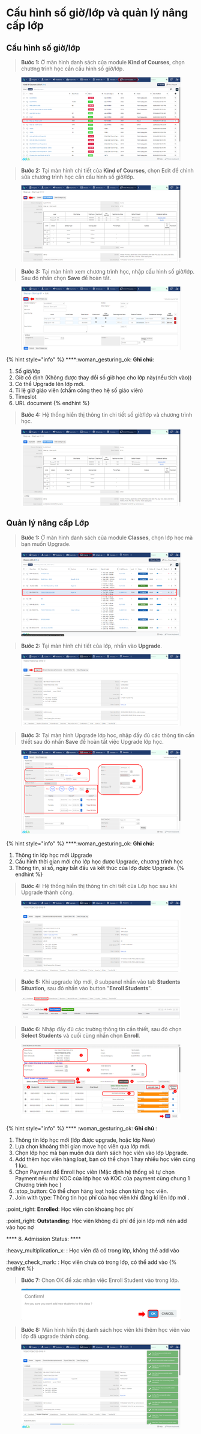 # Cấu hình số giờ/lớp và quản lý nâng cấp lớp

## Cấu hình số giờ/lớp

> **Bước 1:** Ở màn hình danh sách của module **Kind of Courses**, chọn chương trình học cần cấu hình số giờ/lớp.

<figure><img src="../../.gitbook/assets/image (1) (1) (4) (1).png" alt=""><figcaption></figcaption></figure>

> **Bước 2:** Tại màn hình chi tiết của **Kind of Courses**, chọn Edit để chỉnh sửa chương trình học cần cấu hình số giờ/lớp.

<figure><img src="../../.gitbook/assets/image (8) (4).png" alt=""><figcaption></figcaption></figure>

> **Bước 3:** Tại màn hình xem chương trình học, nhập cấu hình số giờ/lớp. Sau đó nhấn chọn **Save** để hoàn tất.

<figure><img src="../../.gitbook/assets/image (53).png" alt=""><figcaption></figcaption></figure>

{% hint style="info" %}
****:woman\_gesturing\_ok: **Ghi chú**:

1. Số giờ/lớp
2. Giờ cố định (Không được thay đổi số giờ học cho lớp này(nếu tích vào))
3. Có thể Upgrade lên lớp mới.
4. Tỉ lệ giờ giáo viên (chấm công theo hệ số giáo viên)
5. Timeslot
6. URL document
{% endhint %}

> **Bước 4:** Hệ thống hiển thị thông tin chi tiết số giờ/lớp và chương trình học.

<figure><img src="../../.gitbook/assets/image (51).png" alt=""><figcaption></figcaption></figure>

## Quản lý nâng cấp Lớp

> **Bước 1:** Ở màn hình danh sách của module **Classes**, chọn lớp học mà bạn muốn Upgrade.

<figure><img src="../../.gitbook/assets/image (149).png" alt=""><figcaption></figcaption></figure>

> **Bước 2:** Tại màn hình chi tiết của lớp, nhấn vào **Upgrade**.

<figure><img src="../../.gitbook/assets/image (2) (1) (1) (2) (2).png" alt=""><figcaption></figcaption></figure>

> **Bước 3:**&#x20;
> Tại màn hình Upgrade lớp học, nhập đầy đủ các thông tin cần thiết sau đó nhấn **Save** để hoàn  tất việc Upgrade lớp học.

<figure><img src="../../.gitbook/assets/image (3) (1).png" alt=""><figcaption></figcaption></figure>

{% hint style="info" %}
****:woman\_gesturing\_ok: **Ghi chú:**

1. Thông tin lớp học mới Upgrade
2. Cấu hình thời gian mới cho lớp học được Upgrade, chương trình học
3. Thông tin, sỉ số, ngày bắt đầu và kết thúc của lớp được Upgrade.
{% endhint %}

> **Bước 4:** Hệ thống hiển thị thông tin chi tiết của Lớp học sau khi Upgrade thành công.

<figure><img src="../../.gitbook/assets/image (4) (1) (4) (2).png" alt=""><figcaption></figcaption></figure>

> **Bước 5:** Khi upgrade lớp mới, ở subpanel nhấn vào tab **Students Situation**, sau đó nhấn vào button "**Enroll Students**".

<figure><img src="../../.gitbook/assets/image (4) (1) (5).png" alt=""><figcaption></figcaption></figure>

> **Bước 6:** Nhập đầy đủ các trường thông tin cần thiết, sau đó chọn **Select Students** và cuối cùng nhấn chọn **Enroll**.

<figure><img src="../../.gitbook/assets/image (153).png" alt=""><figcaption></figcaption></figure>

{% hint style="info" %}
&#x20;**** :woman\_gesturing\_ok: **Ghi chú** :&#x20;

1. Thông tin lớp học mới (lớp được upgrade, hoặc lớp New)
2. Lựa chọn khoảng thời gian move học viên qua lớp mới.
3. Chọn lớp học mà bạn muốn đưa danh sách học viên vào lớp Upgrade.
4. Add thêm học viên hàng loạt, bạn có thể chọn 1 hay nhiều học viên cùng 1 lúc.
5. Chọn Payment để Enroll học viên (Mặc định hệ thống sẽ tự chọn Payment nếu như KOC của lớp học và KOC của payment cùng chung 1 Chương trình học )
6. :stop\_button: Có thể chọn hàng loạt hoặc chọn từng học viên.
7. Join with type: Thông tin học phí của học viên khi đăng kí lên lớp mới .

:point\_right: **Enrolled**: Học viên còn khoảng học phí&#x20;

:point\_right: **Outstanding**: Học viên không đủ phí để join lớp mới nên add vào học nợ

&#x20;  ****   8. Admission Status: ****&#x20;

&#x20;:heavy\_multiplication\_x: : Học viên đã có trong lớp, không thể add vào

:heavy\_check\_mark: : Học viên chưa có trong lớp, có thể add vào
{% endhint %}

> **Bước 7:** Chọn OK để xác nhận việc Enroll Student vào trong lớp.

<figure><img src="../../.gitbook/assets/image (152).png" alt=""><figcaption></figcaption></figure>

> **Bước 8:** Màn hình hiển thị danh sách học viên khi thêm học viên vào lớp đã upgrade thành công.

<figure><img src="../../.gitbook/assets/image (5) (1).png" alt=""><figcaption></figcaption></figure>
